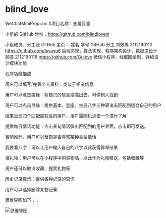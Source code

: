 # blind_love
WeChatMiniProgram
#项目名称：恋爱盲盒

小组的 GitHub 地址：https://github.com/blindlovem

小组成员、分工及 GitHub 主页：
姓名
学号
 GitHub
 分工
刘效禹
2112190110
https://github.com/Isyuyu6
后端实现，算法实现，程序架构设计，数据库设计
顾芸
2112190118
https://github.com/Guiovo
微信小程序，线框图绘制，详细设计模块功能

程序功能描述

用户可以填写/完善个人资料：类似于相亲信息

用户可以点击投缘：将自己的信息投递出去，可供别人找到

用户可以点击寻缘：提供基本、星座、生辰八字三种算法去匹配到适合自己的用户

结果呈现四个匹配度较高的用户，用户需随机点击一个进行了解

提供每日情话功能：点击某句情话弹出匹配到的用户界面，点击即可发送。

智能推荐，用户可以反馈是否喜欢某种类型情话

我要看八字：可以让用户输入自己的八字以此获得算命结果

搜礼物：用户可以在小程序中购买物品，以此作为礼物赠送，包括收藏等

用户还可以取消收藏、搜索礼物等

历史记录查询：提供各种记录的查询

用户可以选择删除某些记录

思维导图如下：：

![思维导图](https://github.com/blindlovem/blind_love/assets/119307642/1bf1af93-d307-4954-9846-b083db6e5e91)

